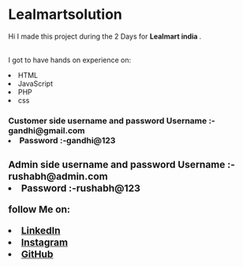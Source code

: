 # Lealmartsolution


Hi I made this project during the 2 Days for <b> Lealmart india
</b>.

<br>I got to have hands on experience on:
<li>HTML
<li>JavaScript
<li>PHP
<li>css


<h3>Customer side username and password </h3?
<li><b>Username :-gandhi@gmail.com
<li><b>Password :-gandhi@123

<h3>Admin side username and password </h3?
<li><b>Username :-rushabh@admin.com
<li><b>Password :-rushabh@123



follow Me on:
<li><a href=
"https://www.linkedin.com/in/gandhi-rushabh-0a30b4168/">LinkedIn</a>
<li><a href=
"https:https://www.instagram.com/rushabh.5832/">Instagram</a>
<li><a href=
"https://github.com/GandhiRushabh11/">GitHub</a>

